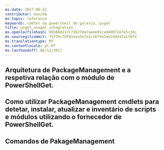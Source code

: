 ```yaml
---
ms.date: 2017-06-12
contributor: manikb
ms.topic: reference
keywords: cmdlet do powershell do galeria, psget
title: psget_oneget_integration
ms.openlocfilehash: 093860217c736278a7aede91cad40072efe5c38c
ms.sourcegitcommit: 75f70c7df01eea5e7a2c16f9a3ab1dd437a1f8fd
ms.translationtype: MT
ms.contentlocale: pt-PT
ms.lasthandoff: 06/12/2017
---
```

## <a name="architecture-of-packagemanagement-and-its-relationship-with-powershellget-module"></a>Arquitetura de PackageManagement e a respetiva relação com o módulo de PowerShellGet.

## <a name="how-to-use-packagemanagement-cmdlets-for-discovering-installing-updating-and-inventory-of-scripts-and-modules-using-powershellget-provider"></a>Como utilizar PackageManagement cmdlets para detetar, instalar, atualizar e inventário de scripts e módulos utilizando o fornecedor de PowerShellGet.

## <a name="pakagemanagement-commands"></a>Comandos de PakageManagement

